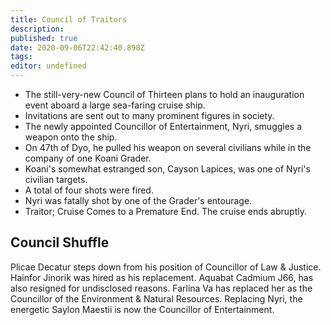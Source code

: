 ```yaml
---
title: Council of Traitors
description: 
published: true
date: 2020-09-06T22:42:40.898Z
tags: 
editor: undefined
---
```


-   The still-very-new Council of Thirteen plans to hold an inauguration event aboard a large sea-faring cruise ship.
-   Invitations are sent out to many prominent figures in society.
-   The newly appointed Councillor of Entertainment, Nyri, smuggles a weapon onto the ship.
-   On 47th of Dyo, he pulled his weapon on several civilians while in the company of one Koani Grader.
-   Koani's somewhat estranged son, Cayson Lapices, was one of Nyri's civilian targets.
-   A total of four shots were fired.
-   Nyri was fatally shot by one of the Grader's entourage.
-   Traitor; Cruise Comes to a Premature End. The cruise ends abruptly.

## Council Shuffle

Plicae Decatur steps down from his position of Councillor of Law & Justice. Hainfor Jinorik was hired as his replacement. Aquabat Cadmium J66, has also resigned for undisclosed reasons. Farlina Va has replaced her as the Councillor of the Environment & Natural Resources. Replacing Nyri, the energetic Saylon Maestii is now the Councillor of Entertainment.